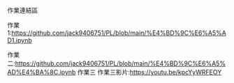 作業連結區  

作業1:https://github.com/jack9406751/PL/blob/main/%E4%BD%9C%E6%A5%AD1.ipynb

作業二:https://github.com/jack9406751/PL/blob/main/%E4%BD%9C%E6%A5%AD%E4%BA%8C.ipynb
作業三
作業三影片:https://youtu.be/kpcYyWRFEOY
